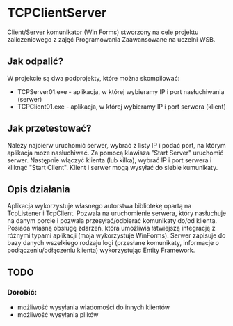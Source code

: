 # TCPClientServer
Client/Server komunikator (Win Forms) stworzony na cele projektu zaliczeniowego z zajęć Programowania Zaawansowane na uczelni WSB.

## Jak odpalić?
  W projekcie są dwa podprojekty, które można skompilować:
  * TCPServer01.exe - aplikacja, w której wybieramy IP i port nasłuchiwania (serwer)
  * TCPClient01.exe - aplikacja, w której wybieramy IP i port serwera (klient)
 
## Jak przetestować?
  Należy najpierw uruchomić serwer, wybrać z listy IP i podać port, na którym aplikacja może nasłuchiwać. Za pomocą klawisza "Start Server" uruchomić serwer. Następnie włączyć klienta (lub kilka), wybrać IP i port serwera i kliknąć "Start Client". Klient i serwer mogą wysyłać do siebie kumunikaty.
 
## Opis działania
  Aplikacja wykorzystuje własnego autorstwa bibliotekę opartą na TcpListener i TcpClient. Pozwala na uruchomienie serwera, który nasłuchuje na danym porcie i pozwala przesyłać/odbierać komunikaty do/od klienta. Posiada własną obsługę zdarzeń, która umożliwia łatwiejszą integrację z różnymi typami aplikacji (moja wykorzystuje WinForms). Serwer zapisuje do bazy danych wszelkiego rodzaju logi (przesłane komunikaty, informacje o podłączeniu/odłączeniu klienta) wykorzystując Entity Framework.

## TODO
  ### Dorobić:
  * możliwość wysyłania wiadomości do innych klientów
  * możliwość wysyłania plików

